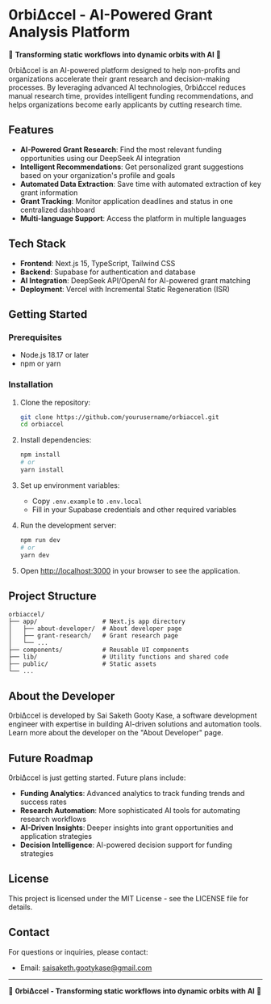 # 0rbiΔccel - AI-Powered Grant Analysis Platform

🚀 **Transforming static workflows into dynamic orbits with AI** 🚀

0rbiΔccel is an AI-powered platform designed to help non-profits and organizations accelerate their grant research and decision-making processes. By leveraging advanced AI technologies, 0rbiΔccel reduces manual research time, provides intelligent funding recommendations, and helps organizations become early applicants by cutting research time.

## Features

- **AI-Powered Grant Research**: Find the most relevant funding opportunities using our DeepSeek AI integration
- **Intelligent Recommendations**: Get personalized grant suggestions based on your organization's profile and goals
- **Automated Data Extraction**: Save time with automated extraction of key grant information
- **Grant Tracking**: Monitor application deadlines and status in one centralized dashboard
- **Multi-language Support**: Access the platform in multiple languages

## Tech Stack

- **Frontend**: Next.js 15, TypeScript, Tailwind CSS
- **Backend**: Supabase for authentication and database
- **AI Integration**: DeepSeek API/OpenAI for AI-powered grant matching
- **Deployment**: Vercel with Incremental Static Regeneration (ISR)

## Getting Started

### Prerequisites

- Node.js 18.17 or later
- npm or yarn

### Installation

1. Clone the repository:
   ```bash
   git clone https://github.com/yourusername/orbiaccel.git
   cd orbiaccel
   ```

2. Install dependencies:
   ```bash
   npm install
   # or
   yarn install
   ```

3. Set up environment variables:
   - Copy `.env.example` to `.env.local`
   - Fill in your Supabase credentials and other required variables

4. Run the development server:
   ```bash
   npm run dev
   # or
   yarn dev
   ```

5. Open [http://localhost:3000](http://localhost:3000) in your browser to see the application.

## Project Structure

```
orbiaccel/
├── app/                  # Next.js app directory
│   ├── about-developer/  # About developer page
│   ├── grant-research/   # Grant research page
│   └── ...
├── components/           # Reusable UI components
├── lib/                  # Utility functions and shared code
├── public/               # Static assets
└── ...
```

## About the Developer

0rbiΔccel is developed by Sai Saketh Gooty Kase, a software development engineer with expertise in building AI-driven solutions and automation tools. Learn more about the developer on the "About Developer" page.

## Future Roadmap

0rbiΔccel is just getting started. Future plans include:

- **Funding Analytics**: Advanced analytics to track funding trends and success rates
- **Research Automation**: More sophisticated AI tools for automating research workflows
- **AI-Driven Insights**: Deeper insights into grant opportunities and application strategies
- **Decision Intelligence**: AI-powered decision support for funding strategies

## License

This project is licensed under the MIT License - see the LICENSE file for details.

## Contact

For questions or inquiries, please contact:
- Email: saisaketh.gootykase@gmail.com

---

🚀 **0rbiΔccel - Transforming static workflows into dynamic orbits with AI** 🚀

